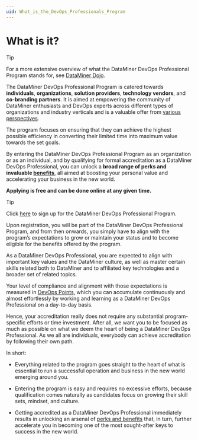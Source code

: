 ```yaml
---
uid: What_is_the_DevOps_Professionals_Program
---
```


# What is it?

> [!TIP]
> For a more extensive overview of what the DataMiner DevOps Professional Program stands for, see [DataMiner Dojo](https://community.dataminer.services/dataminer-devops-professional-program).

The DataMiner DevOps Professional Program is catered towards **individuals**, **organizations**, **solution providers**, **technology vendors**, and **co-branding partners**. It is aimed at empowering the community of DataMiner enthusiasts and DevOps experts across different types of organizations and industry verticals and is a valuable offer from [various perspectives](https://community.dataminer.services/dataminer-devops-professional-program/#audience).

The program focuses on ensuring that they can achieve the highest possible efficiency in converting their limited time into maximum value towards the set goals.

By entering the DataMiner DevOps Professional Program as an organization or as an individual, and by qualifying for formal accreditation as a DataMiner DevOps Professional, you can unlock a **broad range of perks and invaluable [benefits](xref:Benefits_DevOps_Professionals_Program)**, all aimed at boosting your personal value and accelerating your business in the new world.

**Applying is free and can be done online at any given time.**

> [!TIP]
> Click [here](https://community.dataminer.services/dataminer-devops-professional-program-signup/) to sign up for the DataMiner DevOps Professional Program.

Upon registration, you will be part of the DataMiner DevOps Professional Program, and from then onwards, you simply have to align with the program’s expectations to grow or maintain your status and to become eligible for the benefits offered by the program.

As a DataMiner DevOps Professional, you are expected to align with important key values and the DataMiner culture, as well as master certain skills related both to DataMiner and to affiliated key technologies and a broader set of related topics.

Your level of compliance and alignment with those expectations is measured in [DevOps Points](xref:DevOps_Points), which you can accumulate continuously and almost effortlessly by working and learning as a DataMiner DevOps Professional on a day-to-day basis.

Hence, your accreditation really does not require any substantial program-specific efforts or time investment. After all, we want you to be focused as much as possible on what we deem the heart of being a DataMiner DevOps Professional. As we all are individuals, everybody can achieve accreditation by following their own path.

In short:

- Everything related to the program goes straight to the heart of what is essential to run a successful operation and business in the new world emerging around you.

- Entering the program is easy and requires no excessive efforts, because qualification comes naturally as candidates focus on growing their skill sets, mindset, and culture.

- Getting accredited as a DataMiner DevOps Professional immediately results in unlocking an arsenal of [perks and benefits](xref:Benefits_DevOps_Professionals_Program) that, in turn, further accelerate you in becoming one of the most sought-after keys to success in the new world.
